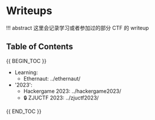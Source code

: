 # Writeups 

!!! abstract
    这里会记录学习或者参加过的部分 CTF 的 writeup

## Table of Contents

{{ BEGIN_TOC }}

- Learning:
  - Ethernaut: ../ethernaut/
- '2023':
  - Hackergame 2023: ../hackergame2023/
  - 🔒 ZJUCTF 2023: ../zjuctf2023/

{{ END_TOC }}